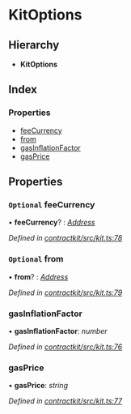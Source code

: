 # KitOptions

## Hierarchy

* **KitOptions**

## Index

### Properties

* [feeCurrency](_kit_.kitoptions.md#optional-feecurrency)
* [from](_kit_.kitoptions.md#optional-from)
* [gasInflationFactor](_kit_.kitoptions.md#gasinflationfactor)
* [gasPrice](_kit_.kitoptions.md#gasprice)

## Properties

### `Optional` feeCurrency

• **feeCurrency**? : [_Address_](../external-modules/_base_.md#address)

_Defined in_ [_contractkit/src/kit.ts:78_](https://github.com/celo-org/celo-monorepo/blob/master/packages/contractkit/src/kit.ts#L78)

### `Optional` from

• **from**? : [_Address_](../external-modules/_base_.md#address)

_Defined in_ [_contractkit/src/kit.ts:79_](https://github.com/celo-org/celo-monorepo/blob/master/packages/contractkit/src/kit.ts#L79)

### gasInflationFactor

• **gasInflationFactor**: _number_

_Defined in_ [_contractkit/src/kit.ts:76_](https://github.com/celo-org/celo-monorepo/blob/master/packages/contractkit/src/kit.ts#L76)

### gasPrice

• **gasPrice**: _string_

_Defined in_ [_contractkit/src/kit.ts:77_](https://github.com/celo-org/celo-monorepo/blob/master/packages/contractkit/src/kit.ts#L77)

